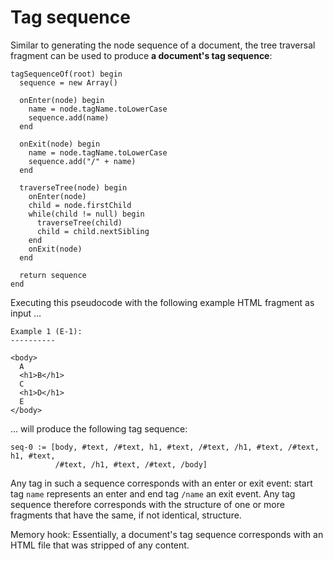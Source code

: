 
<!-- ======================================================================= -->
# Tag sequence

Similar to generating the node sequence of a document, the tree traversal
fragment can be used to produce **a document's tag sequence**:

```
tagSequenceOf(root) begin
  sequence = new Array()

  onEnter(node) begin
    name = node.tagName.toLowerCase
    sequence.add(name)
  end

  onExit(node) begin
    name = node.tagName.toLowerCase
    sequence.add("/" + name)
  end

  traverseTree(node) begin
    onEnter(node)
    child = node.firstChild
    while(child != null) begin
      traverseTree(child)
      child = child.nextSibling
    end
    onExit(node)
  end

  return sequence
end
```

Executing this pseudocode with the following example HTML fragment as input ...

```
Example 1 (E-1):
----------

<body>
  A
  <h1>B</h1>
  C
  <h1>D</h1>
  E
</body>
```

... will produce the following tag sequence:

```
seq-0 := [body, #text, /#text, h1, #text, /#text, /h1, #text, /#text, h1, #text,
          /#text, /h1, #text, /#text, /body]
```

Any tag in such a sequence corresponds with an enter or exit event: start tag
`name` represents an enter and end tag `/name` an exit event. Any tag sequence
therefore corresponds with the structure of one or more fragments that have the
same, if not identical, structure.

Memory hook: Essentially, a document's tag sequence corresponds with an HTML
file that was stripped of any content.
